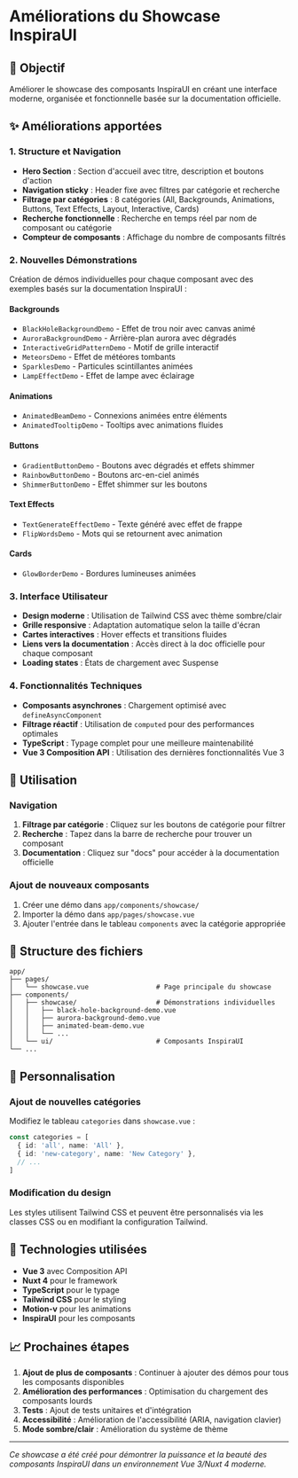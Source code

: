 # Améliorations du Showcase InspiraUI

## 🎯 Objectif
Améliorer le showcase des composants InspiraUI en créant une interface moderne, organisée et fonctionnelle basée sur la documentation officielle.

## ✨ Améliorations apportées

### 1. **Structure et Navigation**
- **Hero Section** : Section d'accueil avec titre, description et boutons d'action
- **Navigation sticky** : Header fixe avec filtres par catégorie et recherche
- **Filtrage par catégories** : 8 catégories (All, Backgrounds, Animations, Buttons, Text Effects, Layout, Interactive, Cards)
- **Recherche fonctionnelle** : Recherche en temps réel par nom de composant ou catégorie
- **Compteur de composants** : Affichage du nombre de composants filtrés

### 2. **Nouvelles Démonstrations**
Création de démos individuelles pour chaque composant avec des exemples basés sur la documentation InspiraUI :

#### Backgrounds
- `BlackHoleBackgroundDemo` - Effet de trou noir avec canvas animé
- `AuroraBackgroundDemo` - Arrière-plan aurora avec dégradés
- `InteractiveGridPatternDemo` - Motif de grille interactif
- `MeteorsDemo` - Effet de météores tombants
- `SparklesDemo` - Particules scintillantes animées
- `LampEffectDemo` - Effet de lampe avec éclairage

#### Animations
- `AnimatedBeamDemo` - Connexions animées entre éléments
- `AnimatedTooltipDemo` - Tooltips avec animations fluides

#### Buttons
- `GradientButtonDemo` - Boutons avec dégradés et effets shimmer
- `RainbowButtonDemo` - Boutons arc-en-ciel animés
- `ShimmerButtonDemo` - Effet shimmer sur les boutons

#### Text Effects
- `TextGenerateEffectDemo` - Texte généré avec effet de frappe
- `FlipWordsDemo` - Mots qui se retournent avec animation

#### Cards
- `GlowBorderDemo` - Bordures lumineuses animées

### 3. **Interface Utilisateur**
- **Design moderne** : Utilisation de Tailwind CSS avec thème sombre/clair
- **Grille responsive** : Adaptation automatique selon la taille d'écran
- **Cartes interactives** : Hover effects et transitions fluides
- **Liens vers la documentation** : Accès direct à la doc officielle pour chaque composant
- **Loading states** : États de chargement avec Suspense

### 4. **Fonctionnalités Techniques**
- **Composants asynchrones** : Chargement optimisé avec `defineAsyncComponent`
- **Filtrage réactif** : Utilisation de `computed` pour des performances optimales
- **TypeScript** : Typage complet pour une meilleure maintenabilité
- **Vue 3 Composition API** : Utilisation des dernières fonctionnalités Vue 3

## 🚀 Utilisation

### Navigation
1. **Filtrage par catégorie** : Cliquez sur les boutons de catégorie pour filtrer
2. **Recherche** : Tapez dans la barre de recherche pour trouver un composant
3. **Documentation** : Cliquez sur "docs" pour accéder à la documentation officielle

### Ajout de nouveaux composants
1. Créer une démo dans `app/components/showcase/`
2. Importer la démo dans `app/pages/showcase.vue`
3. Ajouter l'entrée dans le tableau `components` avec la catégorie appropriée

## 📁 Structure des fichiers

```
app/
├── pages/
│   └── showcase.vue                 # Page principale du showcase
├── components/
│   ├── showcase/                    # Démonstrations individuelles
│   │   ├── black-hole-background-demo.vue
│   │   ├── aurora-background-demo.vue
│   │   ├── animated-beam-demo.vue
│   │   └── ...
│   └── ui/                          # Composants InspiraUI
└── ...
```

## 🎨 Personnalisation

### Ajout de nouvelles catégories
Modifiez le tableau `categories` dans `showcase.vue` :

```typescript
const categories = [
  { id: 'all', name: 'All' },
  { id: 'new-category', name: 'New Category' },
  // ...
]
```

### Modification du design
Les styles utilisent Tailwind CSS et peuvent être personnalisés via les classes CSS ou en modifiant la configuration Tailwind.

## 🔧 Technologies utilisées

- **Vue 3** avec Composition API
- **Nuxt 4** pour le framework
- **TypeScript** pour le typage
- **Tailwind CSS** pour le styling
- **Motion-v** pour les animations
- **InspiraUI** pour les composants

## 📈 Prochaines étapes

1. **Ajout de plus de composants** : Continuer à ajouter des démos pour tous les composants disponibles
2. **Amélioration des performances** : Optimisation du chargement des composants lourds
3. **Tests** : Ajout de tests unitaires et d'intégration
4. **Accessibilité** : Amélioration de l'accessibilité (ARIA, navigation clavier)
5. **Mode sombre/clair** : Amélioration du système de thème

---

*Ce showcase a été créé pour démontrer la puissance et la beauté des composants InspiraUI dans un environnement Vue 3/Nuxt 4 moderne.*
